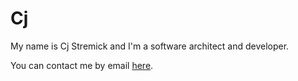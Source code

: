 # Cj

My name is Cj Stremick and I'm a software architect and developer.

You can contact me by email <a href="mailto:contact@stremick.com">here</a>.
